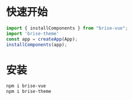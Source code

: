 # 快速开始

```ts
import { installComponents } from "brise-vue";
import 'brise-theme'
const app = createApp(App);
installComponents(app);
```

# 安装

```bash
npm i brise-vue
npm i brise-theme
```